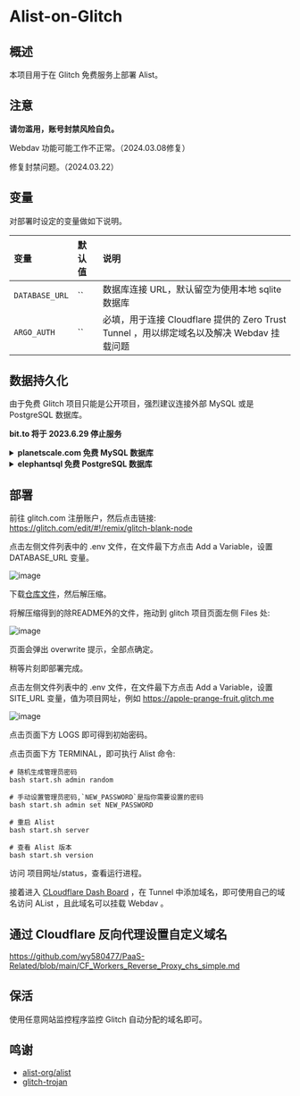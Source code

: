 # Alist-on-Glitch

## 概述

本项目用于在 Glitch 免费服务上部署 Alist。

## 注意

 **请勿滥用，账号封禁风险自负。**

 Webdav 功能可能工作不正常。（2024.03.08修复）
 
 修复封禁问题。（2024.03.22）
 
## 变量

对部署时设定的变量做如下说明。

| 变量 | 默认值 | 说明 |
| :--- | :--- | :--- |
| `DATABASE_URL` | `` | 数据库连接 URL，默认留空为使用本地 sqlite 数据库 |
| `ARGO_AUTH` | `` | 必填，用于连接 Cloudflare 提供的 Zero Trust Tunnel ，用以绑定域名以及解决 Webdav 挂载问题 |

## 数据持久化

由于免费 Glitch 项目只能是公开项目，强烈建议连接外部 MySQL 或是 PostgreSQL 数据库。

**bit.to 将于 2023.6.29 停止服务**

<details>
<summary><b>  planetscale.com 免费 MySQL 数据库</b></summary>

1. 前往 https://planetscale.com 注册账号，并新建一个数据库。
2. 点击数据库名称，进入数据库管理页面，点击左侧的 Connect，在 "connect with" 下拉菜单中选择 Symfony。
3. 下方 "mysql://" 开头字符串即为数据库连接 URL。密码只会显示一次，如果忘记保存了可以点击 "New password" 重新生成。
</details> 

<details>
<summary><b> elephantsql 免费 PostgreSQL 数据库</b></summary>

1. 前往 https://www.elephantsql.com 注册账号，并新建一个数据库。
2. 点击数据库名称，进入数据库管理页面，右侧的 Details 下方，复制 "URL" 项即为数据库连接 URL。
</details>

## 部署

前往 glitch.com 注册账户，然后点击链接: https://glitch.com/edit/#!/remix/glitch-blank-node

点击左侧文件列表中的 .env 文件，在文件最下方点击 Add a Variable，设置 DATABASE_URL 变量。

![image](https://user-images.githubusercontent.com/98247050/233643773-26ec547a-a1bd-48fe-8302-4a08cf556239.png)

下载[仓库文件](https://github.com/wy580477/Alist-on-Glitch/archive/refs/heads/main.zip)，然后解压缩。

将解压缩得到的除README外的文件，拖动到 glitch 项目页面左侧 Files 处: 

![image](https://user-images.githubusercontent.com/98247050/233638576-15a9d59c-66a1-48f2-92bd-69bd1aaffa08.png)

页面会弹出 overwrite 提示，全部点确定。

稍等片刻即部署完成。

点击左侧文件列表中的 .env 文件，在文件最下方点击 Add a Variable，设置 SITE_URL 变量，值为项目网址，例如 https://apple-prange-fruit.glitch.me

![image](https://user-images.githubusercontent.com/98247050/233753763-8b6de304-73ce-4df3-a9d0-2eb7da2221dd.png)

点击页面下方 LOGS 即可得到初始密码。

点击页面下方 TERMINAL，即可执行 Alist 命令:

```
# 随机生成管理员密码
bash start.sh admin random

# 手动设置管理员密码,`NEW_PASSWORD`是指你需要设置的密码
bash start.sh admin set NEW_PASSWORD

# 重启 Alist
bash start.sh server

# 查看 Alist 版本
bash start.sh version
```

访问 项目网址/status，查看运行进程。

接着进入 [CLoudflare Dash Board](https://one.dash.cloudflare.com/) ，在 Tunnel 中添加域名，即可使用自己的域名访问 AList ，且此域名可以挂载 Webdav 。

## 通过 Cloudflare 反向代理设置自定义域名

https://github.com/wy580477/PaaS-Related/blob/main/CF_Workers_Reverse_Proxy_chs_simple.md

## 保活

使用任意网站监控程序监控 Glitch 自动分配的域名即可。

## 鸣谢

- [alist-org/alist](https://github.com/alist-org/alist)
- [glitch-trojan](https://github.com/hrzyang/glitch-trojan)
